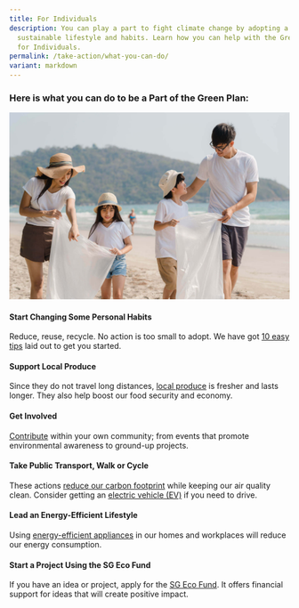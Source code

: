 ```yaml
---
title: For Individuals
description: You can play a part to fight climate change by adopting a
  sustainable lifestyle and habits. Learn how you can help with the Green Plan
  for Individuals.
permalink: /take-action/what-you-can-do/
variant: markdown
---
```

### Here is what **you** can do to be a Part of the Green Plan:

<img src="/images/greenplan/gp_individual.jpg" alt="What You Can Do"> 


#### Start Changing Some Personal Habits
Reduce, reuse, recycle. No action is too small to adopt. We have got [10 easy tips](https://www.mse.gov.sg/take-action/individuals) laid out to get you started.
  
#### Support Local Produce
Since they do not travel long distances, [local produce](https://www.sfa.gov.sg/food-farming/sgfoodstory/supporting-local-produce) is fresher and lasts longer. They also help boost our food security and economy.

#### Get Involved
[Contribute](https://www.nea.gov.sg/programmes-grants/volunteering) within your own community; from events that promote environmental awareness to ground-up projects.

#### Take Public Transport, Walk or Cycle
These actions [reduce our carbon footprint](https://www.mot.gov.sg/what-we-do/green-transport/sustainable-land-transport) while keeping our air quality clean. Consider getting an [electric vehicle (EV)](https://www.mot.gov.sg/what-we-do/green-transport/electric-vehicles) if you need to drive.

#### Lead an Energy-Efficient Lifestyle
Using [energy-efficient appliances](https://www.nea.gov.sg/our-services/climate-change-energy-efficiency/energy-efficiency/household-sector/energy-saving-tips) in our homes and workplaces will reduce our energy consumption. 

#### Start a Project Using the SG Eco Fund
If you have an idea or project, apply for the [SG Eco Fund](https://www.mse.gov.sg/sgecofund/). It offers financial support for ideas that will create positive impact.